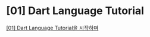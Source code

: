 # [01] Dart Language Tutorial

<a href="https://github.com/drsungwon/dartlang-tutorial/blob/master/beprogrammer-01.md">[01] Dart Language Tutorial을 시작하며</a>
